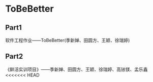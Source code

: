 # ToBeBetter
## Part1
软件工程作业——ToBeBetter(季新婵、田圆方、王颖、徐瑞婷)

## Part2
《鲜活实训项目》——季新婵、田圆方、王颖、徐瑞婷、高铱镁、孟乐鑫
<<<<<<< HEAD


